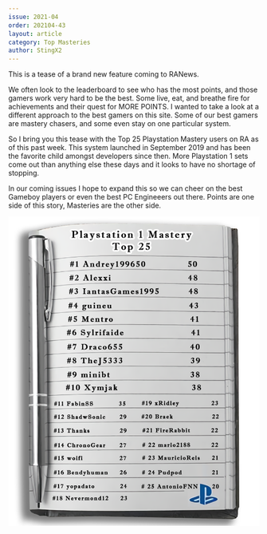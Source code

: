 ```yaml
---
issue: 2021-04
order: 202104-43
layout: article
category: Top Masteries
author: StingX2
---
```



This is a tease of a brand new feature coming to RANews.

We often look to the leaderboard to see who has the most points, and those gamers work very hard to be the best. Some live, eat, and breathe fire for achievements and their quest for MORE POINTS. I wanted to take a look at a different approach to the best gamers on this site. Some of our best gamers are mastery chasers, and some even stay on one particular system.
  
So I bring you this tease with the Top 25 Playstation Mastery users on RA as of this past week. This system launched in September 2019 and has been the favorite child amongst developers since then. More Playstation 1 sets come out than anything else these days and it looks to have no shortage of stopping.
  
In our coming issues I hope to expand this so we can cheer on the best Gameboy players or even the best PC Engineeers out there. Points are one side of this story, Masteries are the other side.

![Top 25 PS1 Masteries](img/ps1-masteries.png)